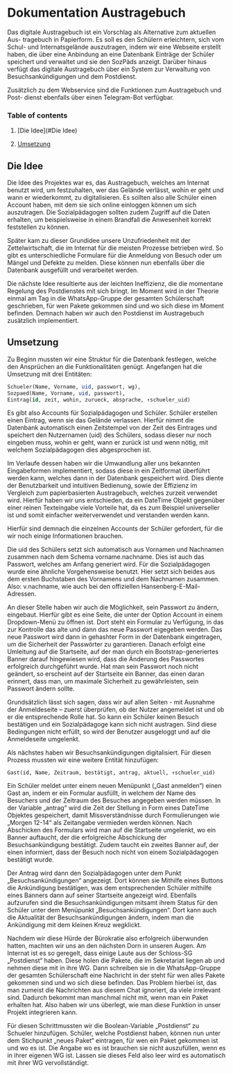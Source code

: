 # Dokumentation Austragebuch

Das digitale Austragebuch ist ein Vorschlag als Alternative zum aktuellen Aus- tragebuch in Papierform. Es soll es den Schülern erleichtern, sich vom Schul- und Internatsgelände auszutragen, indem wir eine Webseite erstellt haben, die über eine Anbindung an eine Datenbank Einträge der Schüler speichert und verwaltet und sie den SozPäds anzeigt. Darüber hinaus verfügt das digitale Austragebuch über ein System zur Verwaltung von Besuchsankündigungen und dem Postdienst.

Zusätzlich zu dem Webservice sind die Funktionen zum Austragebuch und Post- dienst ebenfalls über einen Telegram-Bot verfügbar.



### Table of contents

1. [Die Idee](#Die Idee)

2. [Umsetzung](#Umsetzung)



## Die Idee

Die Idee des Projektes war es, das Austragebuch, welches am Internat benutzt wird, um festzuhalten, wer das Gelände verlässt, wohin er geht und wann er wiederkommt, zu digitalisieren. Es sollten also alle Schüler einen Account haben, mit dem sie sich online einloggen können um sich auszutragen. Die Sozialpädagogen sollten zudem Zugriff auf die Daten erhalten, um beispielsweise in einem Brandfall die Anwesenheit korrekt feststellen zu können.

Später kam zu dieser Grundidee unsere Unzufriedenheit mit der Zettelwirtschaft, die im Internat für die meisten Prozesse betrieben wird. So gibt es unterschiedliche Formulare für die Anmeldung von Besuch oder um Mängel und Defekte zu melden. Diese können nun ebenfalls über die Datenbank ausgefüllt und verarbeitet werden.

Die nächste Idee resultierte aus der leichten Ineffizienz, die die momentane Regelung des Postdienstes mit sich bringt. Im Moment wird in der Theorie einmal am Tag in die WhatsApp-Gruppe der gesamten Schülerschaft geschrieben, für wen Pakete gekommen sind und wo sich diese im Moment befinden. Demnach haben wir auch den Postdienst im Austragebuch zusätzlich implementiert.



## Umsetzung

Zu Beginn mussten wir eine Struktur für die Datenbank festlegen, welche den Ansprüchen an die Funktionalitäten genügt. Angefangen hat die Umsetzung mit drei Entitäten:

```sql
Schueler(Name, Vorname, uid, passwort, wg),
Sozpaed(Name, Vorname, uid, passwort),
Eintrag(id, zeit, wohin, zurueck, absprache, ↑schueler_uid)
```

Es gibt also Accounts für Sozialpädagogen und Schüler. Schüler erstellen einen Eintrag, wenn sie das Gelände verlassen. Hierfür nimmt die Datenbank automatisch einen Zeitstempel von der Zeit des Eintrages und speichert den Nutzernamen (uid) des Schülers, sodass dieser nur noch eingeben muss, wohin er geht, wann er zurück ist und wenn nötig, mit welchem Sozialpädagogen dies abgesprochen ist.

Im Verlaufe dessen haben wir die Umwandlung aller uns bekannten Eingabeformen implementiert, sodass diese in ein Zeitformat überführt werden kann, welches dann in der Datenbank gespeichert wird. Dies diente der Benutzbarkeit und intuitiven Bedienung, sowie der Effizienz im Vergleich zum papierbasierten Austragebuch, welches zurzeit verwendet wird. Hierfür haben wir uns entschieden, da ein DateTime Objekt gegenüber einer reinen Texteingabe viele Vorteile hat, da es zum Beispiel universeller ist und somit einfacher weiterverwendet und verstanden werden kann.

Hierfür sind demnach die einzelnen Accounts der Schüler gefordert, für die wir noch einige Informationen brauchen.

Die uid des Schülers setzt sich automatisch aus Vornamen und Nachnamen zusammen nach dem Schema vorname.nachname. Dies ist auch das Passwort, welches am Anfang generiert wird. Für die Sozialpädagogen wurde eine ähnliche Vorgehensweise benutzt. Hier setzt sich beides aus dem ersten Buchstaben des Vornamens und dem Nachnamen zusammen. Also: v.nachname, wie auch bei den offiziellen Hansenberg-E-Mail-Adressen.

An dieser Stelle haben wir auch die Möglichkeit, sein Passwort zu ändern, eingebaut. Hierfür gibt es eine Seite, die unter der Option Account in einem Dropdown-Menü zu öffnen ist. Dort steht ein Formular zu Verfügung, in das zur Kontrolle das alte und dann das neue Passwort eigegeben werden. Das neue Passwort wird dann in gehashter Form in der Datenbank eingetragen, um die Sicherheit der Passwörter zu garantieren. Danach erfolgt eine Umleitung auf die Startseite, auf der man durch ein Bootstrap-generiertes Banner darauf hingewiesen wird, dass die Änderung des Passwortes erfolgreich durchgeführt wurde. Hat man sein Passwort noch nicht geändert, so erscheint auf der Startseite ein Banner, das einen daran erinnert, dass man, um maximale Sicherheit zu gewährleisten, sein Passwort ändern sollte.

Grundsätzlich lässt sich sagen, dass wir auf allen Seiten - mit Ausnahme der Anmeldeseite – zuerst überprüfen, ob der Nutzer angemeldet ist und ob er die entsprechende Rolle hat. So kann ein Schüler keinen Besuch bestätigen und ein Sozialpädagoge kann sich nicht austragen. Sind diese Bedingungen nicht erfüllt, so wird der Benutzer ausgeloggt und auf die Anmeldeseite umgelenkt.

Als nächstes haben wir Besuchsankündigungen digitalisiert. Für diesen Prozess mussten wir eine weitere Entität hinzufügen:

```
Gast(id, Name, Zeitraum, bestätigt, antrag, aktuell, ↑schueler_uid)
```

Ein Schüler meldet unter einem neuen Menüpunkt („Gast anmelden“) einen Gast an, indem er ein Formular ausfüllt, in welchem der Name des Besuchers und der Zeitraum des Besuches angegeben werden müssen. In der Variable „antrag“ wird die Zeit der Stellung in Form eines DateTime Objektes gespeichert, damit Missverständnisse durch Formulierungen wie „Morgen 12-14“ als Zeitangabe vermieden werden können. Nach Abschicken des Formulars wird man auf die Startseite umgelenkt, wo ein Banner auftaucht, der die erfolgreiche Abschickung der Besuchsankündigung bestätigt. Zudem taucht ein zweites Banner auf, der einen informiert, dass der Besuch noch nicht von einem Sozialpädagogen bestätigt wurde.

Der Antrag wird dann den Sozialpädagogen unter dem Punkt „Besuchsankündigungen“ angezeigt. Dort können sie Mithilfe eines Buttons die Ankündigung bestätigen, was dem entsprechenden Schüler mithilfe eines Banners dann auf seiner Startseite angezeigt wird. Ebenfalls aufzurufen sind die Besuchsankündigungen mitsamt ihrem Status für den Schüler unter dem Menüpunkt „Besuchsankündigungen“. Dort kann auch die Aktualität der Besuchsankündigungen ändern, indem man die Ankündigung mit dem kleinen Kreuz wegklickt.

Nachdem wir diese Hürde der Bürokratie also erfolgreich überwunden hatten, machten wir uns an den nächsten Dorn in unseren Augen. Am Internat ist es so geregelt, dass einige Laute aus der Schloss-SG „Postdienst“ haben. Diese holen die Pakete, die im Sekretariat liegen ab und nehmen diese mit in ihre WG. Dann schreiben sie in die WhatsApp-Gruppe der gesamten Schülerschaft eine Nachricht in der steht für wen alles Pakete gekommen sind und wo sich diese befinden. Das Problem hierbei ist, das man zumeist die Nachrichten aus diesem Chat ignoriert, da viele irrelevant sind. Dadurch bekommt man manchmal nicht mit, wenn man ein Paket erhalten hat. Also haben wir uns überlegt, wie man diese Funktion in unser Projekt integrieren kann.

Für diesen Schrittmussten wir die Boolean-Variable „Postdienst“ zu Schueler hinzufügen. Schüler, welche Postdienst haben, können nun unter dem Stichpunkt „neues Paket“ eintragen, für wen ein Paket gekommen ist und wo es ist. Die Angabe wo es ist brauchen sie nicht auszufüllen, wenn es in ihrer eigenen WG ist. Lassen sie dieses Feld also leer wird es automatisch mit ihrer WG vervollständigt.
